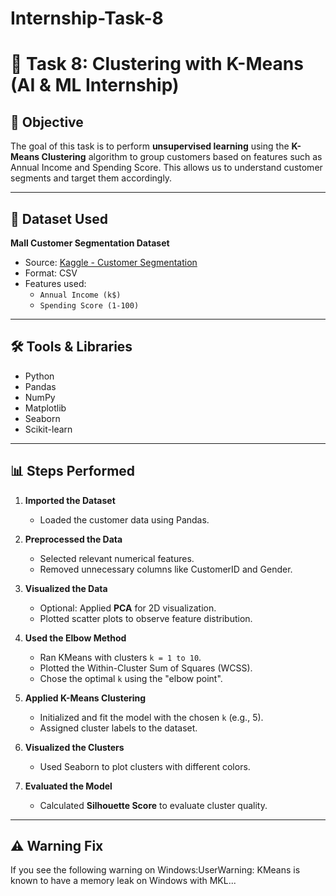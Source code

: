 # Internship-Task-8
# 🧠 Task 8: Clustering with K-Means (AI & ML Internship)
## 📌 Objective

The goal of this task is to perform **unsupervised learning** using the **K-Means Clustering** algorithm to group customers based on features such as Annual Income and Spending Score. This allows us to understand customer segments and target them accordingly.

---

## 📁 Dataset Used

**Mall Customer Segmentation Dataset**

- Source: [Kaggle - Customer Segmentation](https://www.kaggle.com/datasets/vjchoudhary7/customer-segmentation-tutorial-in-python)
- Format: CSV
- Features used:
  - `Annual Income (k$)`
  - `Spending Score (1-100)`

---

## 🛠️ Tools & Libraries

- Python
- Pandas
- NumPy
- Matplotlib
- Seaborn
- Scikit-learn

---

## 📊 Steps Performed

1. **Imported the Dataset**
   - Loaded the customer data using Pandas.

2. **Preprocessed the Data**
   - Selected relevant numerical features.
   - Removed unnecessary columns like CustomerID and Gender.

3. **Visualized the Data**
   - Optional: Applied **PCA** for 2D visualization.
   - Plotted scatter plots to observe feature distribution.

4. **Used the Elbow Method**
   - Ran KMeans with clusters `k = 1 to 10`.
   - Plotted the Within-Cluster Sum of Squares (WCSS).
   - Chose the optimal `k` using the "elbow point".

5. **Applied K-Means Clustering**
   - Initialized and fit the model with the chosen `k` (e.g., 5).
   - Assigned cluster labels to the dataset.

6. **Visualized the Clusters**
   - Used Seaborn to plot clusters with different colors.

7. **Evaluated the Model**
   - Calculated **Silhouette Score** to evaluate cluster quality.

---

## ⚠️ Warning Fix

If you see the following warning on Windows:UserWarning: KMeans is known to have a memory leak on Windows with MKL...


